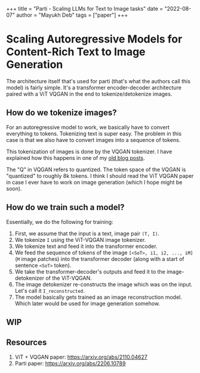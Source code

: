 +++
title = "Parti - Scaling LLMs for Text to Image tasks"
date = "2022-08-07"
author = "Mayukh Deb"
tags = ["paper"]
+++

# Scaling Autoregressive Models for Content-Rich Text to Image Generation

The architecture itself that's used for parti (that's what the authors call this model) is fairly simple. It's a transformer encoder-decoder architecture paired with a ViT VQGAN in the end to tokenize/detokenize images.

## How do we tokenize images?

For an autoregressive model to work, we basically have to convert everything to tokens. Tokenizing text is super easy. The problem in this case is that we also have to convert images into a sequence of tokens.

This tokenization of images is done by the VQGAN tokenizer. I have explained how this happens in one of my [old blog posts](https://mayukhdeb.github.io/blog/post/an-image-is-worth-16-x-16-explained/#how-do-we-tokenize-images-).

The "Q" in VQGAN refers to quantized. The token space of the VQGAN is "quantized" to roughly 8k tokens. I think I should read the ViT VQGAN paper in case I ever have to work on image generation (which I hope might be soon).

## How do we train such a model?


Essentially, we do the following for training:

1. First, we assume that the input is a text, image pair `(T, I)`. 
2. We tokenize `I` using the ViT-VQGAN image tokenizer.
3. We tokenize text and feed it into the transformer encoder.
4. We feed the sequence of tokens of the image `[<SoT>, i1, i2, ..., iM]` (`M` image patches) into the transformer decoder (along with a start of sentence `<SoT>` token).
5. We take the transformer-decoder's outputs and feed it to the image-detokenizer of the ViT-VQGAN.
6. The image detokenizer re-constructs the image which was on the input. Let's call it `I_reconstructed`.
7. The model basically gets trained as an image reconstruction model. Which later would be used for image generation somehow.

## WIP


## Resources

1. ViT + VQGAN paper: https://arxiv.org/abs/2110.04627
2. Parti paper: https://arxiv.org/abs/2206.10789



